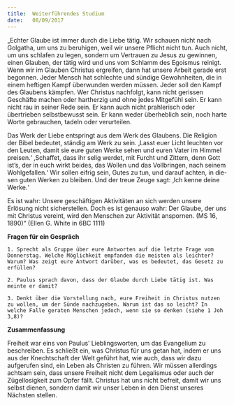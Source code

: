 ```yaml
---
title:  Weiterführendes Studium
date:   08/09/2017
---
```


„Echter Glaube ist immer durch die Liebe tätig. Wir schauen nicht nach Golgatha, um uns zu beruhigen, weil wir unsere Pflicht nicht tun. Auch nicht, um uns schlafen zu legen, sondern um Vertrauen zu Jesus zu gewinnen, einen Glauben, der tätig wird und uns vom Schlamm des Egoismus reinigt. Wenn wir im Glauben Christus ergreifen, dann hat unsere Arbeit gerade erst begonnen. Jeder Mensch hat schlechte und sündige Gewohnheiten, die in einem heftigen Kampf überwunden werden müssen. Jeder soll den Kampf des Glaubens kämpfen. Wer Christus nachfolgt, kann nicht gerissen Geschäfte machen oder hartherzig und ohne jedes Mitgefühl sein. Er kann nicht rau in seiner Rede sein. Er kann auch nicht prahlerisch oder übertrieben selbstbewusst sein. Er kann weder überheblich sein, noch harte Worte gebrauchen, tadeln oder verurteilen.

Das Werk der Liebe entspringt aus dem Werk des Glaubens. Die Religion der Bibel bedeutet, ständig am Werk zu sein. ‚Lasst euer Licht leuchten vor den Leuten, damit sie eure guten Werke sehen und euren Vater im Himmel preisen.‘ ‚Schaffet, dass ihr selig werdet, mit Furcht und Zittern, denn Gott ist’s, der in euch wirkt beides, das Wollen und das Vollbringen, nach seinem Wohlgefallen.‘ Wir sollen eifrig sein, Gutes zu tun, und darauf achten, in die-sen guten Werken zu bleiben. Und der treue Zeuge sagt: ‚Ich kenne deine Werke.‘

Es ist wahr: Unsere geschäftigen Aktivitäten an sich werden unsere Erlösung nicht sicherstellen. Doch es ist genauso wahr: Der Glaube, der uns mit Christus vereint, wird den Menschen zur Aktivität anspornen. (MS 16, 1890)“ (Ellen G. White in 6BC 1111)

**Fragen für ein Gespräch**

`1. Sprecht als Gruppe über eure Antworten auf die letzte Frage vom Donnerstag. Welche Möglichkeit empfanden die meisten als leichter? Warum? Was zeigt eure Antwort darüber, was es bedeutet, das Gesetz zu erfüllen?`

`2. Paulus sprach davon, dass der Glaube durch Liebe tätig ist. Was meinte er damit?`

`3. Denkt über die Vorstellung nach, eure Freiheit in Christus nutzen zu wollen, um der Sünde nachzugeben. Warum ist das so leicht? In welche Falle geraten Menschen jedoch, wenn sie so denken (siehe 1 Joh 3,8)?`

**Zusammenfassung**

Freiheit war eins von Paulus’ Lieblingsworten, um das Evangelium zu beschreiben. Es schließt ein, was Christus für uns getan hat, indem er uns aus der Knechtschaft der Welt geführt hat, wie auch, dass wir dazu aufgerufen sind, ein Leben als Christen zu führen. Wir müssen allerdings achtsam sein, dass unsere Freiheit nicht dem Legalismus oder auch der Zügellosigkeit zum Opfer fällt. Christus hat uns nicht befreit, damit wir uns selbst dienen, sondern damit wir unser Leben in den Dienst unseres Nächsten stellen.